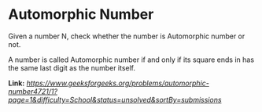 # Automorphic Number
Given a number N, check whether the number is Automorphic number or not.  
  
A number is called Automorphic number if and only if its square ends in  has the same last digit as the number itself.  
  
**Link:** _https://www.geeksforgeeks.org/problems/automorphic-number4721/1?page=1&difficulty=School&status=unsolved&sortBy=submissions_
